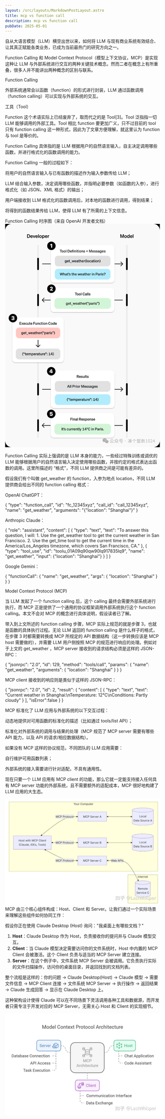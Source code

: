 ```yaml
---
layout: /src/layouts/MarkdownPostLayout.astro
title: mcp vs function call
description: mcp vs function call
pubDate: 2025-05-01
---
```

自从大语言模型（LLM）横空出世以来，如何将 LLM 与现有商业系统有效结合、让其真正赋能各类业务，已成为当前最热门的研究方向之一。

Function Calling 和 Model Context Protocol（模型上下文协议，MCP）是实现这种让 LLM 与外部系统进行交互的两种关键技术概念。然而二者在概念上有所重叠，很多人并不能讲出两种概念的区别与联系。

Function Calling

外部系统通常会以函数（function）的形式进行封装，LLM 通过函数调用（function calling）可以实现与外部系统的交互。

工具（Tool）

Function 这个术语实际上已经废弃了，取而代之的是 Tool[3]。Tool 泛指指一切 LLM 能够调用的外部工具。Tool 相比 function 要更加广义，只不过目前的 tool 只有 function calling 这一种形式，因此为了文章方便理解，就这里认为 function 与 tool 是等价的。

Function Calling 具体指的是 LLM 根据用户的自然语言输入，自主决定调用哪些函数，并进行格式化的函数调用的能力。

Function Calling 一般的过程如下：

将用户的自然语言输入与已有函数的描述作为输入参数传给 LLM；

LLM 结合输入参数，决定调用哪些函数，并指明必要参数（如函数的入参），进行格式化（如 JSON、XML 格式）的输出；

用户端接收到 LLM 格式化的函数调用后，对本地的函数进行调用，得到结果；

将得到的函数结果传给 LLM，使得 LLM 有了所需的上下文信息。

Function Calling 时序图（来自 OpenAI 开发者文档）
![image.png](https://raw.githubusercontent.com/moiseak/blogimg/main/img/20250501141138.png)


Function Calling 实际上强调的是 LLM 本身的能力，一些经过特殊训练或调优的 LLM 能够根据用户的自然语言输入决定使用哪些函数，并按约定的格式表达出函数的调用。这里所描述的 “格式”，不同 LLM 提供商之间是可能有差异的。

假设我们有个叫做 get_weather 的 function，入参为地点 location，不同 LLM 提供商会给出不同的 function calling 格式：

OpenAI ChatGPT：

{
    "type": "function_call",
    "id": "fc_12345xyz",
    "call_id": "call_12345xyz",
    "name": "get_weather",
    "arguments": "{\"location\": \"Shanghai\"}"
}

Anthropic Claude：

{
  "role": "assistant",
  "content": [
    {
      "type": "text",
      "text": "<thinking>To answer this question, I will: 1. Use the get_weather tool to get the current weather in San Francisco. 2. Use the get_time tool to get the current time in the America/Los_Angeles timezone, which covers San Francisco, CA.</thinking>"
    },
    {
      "type": "tool_use",
      "id": "toolu_01A09q90qw90lq917835lq9",
      "name": "get_weather",
      "input": {"location": "Shanghai"}
    }
  ]
}

Google Gemini：

{
  "functionCall": {
    "name": "get_weather",
    "args": {
      "location": "Shanghai"
    }
  }
}

Model Context Protocol (MCP)

当 LLM 发起了一个 function calling 后，这个 calling 最终会需要外部系统进行执行，而 MCP 正是提供了一个通用的协议框架调用外部系统执行这个 function calling。本文不会对 MCP 的概念进行具体说明，假设读者已了解。

带入到上文所述的 function calling 步骤，MCP 实际上规范的就是步骤 3，也就是函数的具体执行过程。无论 LLM 返回的 function calling 是什么样子的格式，在步骤 3 时都需要转换成 MCP 所规定的 API 数据结构（这一步转换应该是 MCP host 需要做的），并需要 LLM 用户侧按照 MCP 的规范进行响应的处理。例如对于上文的 get_weather ，MCP server 接收到的请求结构必须是这样的 JSON-RPC：

{
  "jsonrpc": "2.0",
  "id": 129,
  "method": "tools/call",
  "params": {
    "name": "get_weather",
    "arguments": {
      "location": "Shanghai"
    }
  }
}

MCP client 接收到的响应则是类似于这样的 JSON-RPC：

{
  "jsonrpc": "2.0",
  "id": 2,
  "result": {
    "content": [
      {
        "type": "text",
        "text": "Current weather in Shanghai:\nTemperature: 12°C\nConditions: Partly cloudy"
      }
    ],
    "isError":false
  }
}

MCP 标准化了 LLM 应用与外部系统的以下交互过程：

动态地提供对可用函数的标准化的描述（比如通过 tools/list API）；

标准化对外部系统的调用与结果的处理（MCP 规范了 MCP server 需要有哪些 API 能力，以及 API 的请求/相应数据结构）。

如果没有 MCP 这样的协议规范，不同团队的 LLM 应用需要：

自行维护可用函数列表；

外部系统的接入需要进行针对适配，不具有通用性。

现在只要一个 LLM 应用有 MCP client 的功能，那么它就一定能支持接入任何具有 MCP server 功能的外部系统，且不需要额外的适配成本，MCP 很好地构建了 LLM 应用的大生态。

![image.png](https://raw.githubusercontent.com/moiseak/blogimg/main/img/20250501141243.png)
MCP 由三个核心组件构成：Host、Client 和 Server。让我们通过一个实际场景来理解这些组件如何协同工作：

假设你正在使用 Claude Desktop (Host) 询问："我桌面上有哪些文档？"

1. **Host**：Claude Desktop 作为 Host，负责接收你的提问并与 Claude 模型交互。
2. **Client**：当 Claude 模型决定需要访问你的文件系统时，Host 中内置的 MCP Client 会被激活。这个 Client 负责与适当的 MCP Server 建立连接。
3. **Server**：在这个例子中，文件系统 MCP Server 会被调用。它负责执行实际的文件扫描操作，访问你的桌面目录，并返回找到的文档列表。

整个流程是这样的：你的问题 → Claude Desktop(Host) → Claude 模型 → 需要文件信息 → MCP Client 连接 → 文件系统 MCP Server → 执行操作 → 返回结果 → Claude 生成回答 → 显示在 Claude Desktop 上。

这种架构设计使得 Claude 可以在不同场景下灵活调用各种工具和数据源，而开发者只需专注于开发对应的 MCP Server，无需关心 Host 和 Client 的实现细节。

![image.png](https://raw.githubusercontent.com/moiseak/blogimg/main/img/20250501141311.png)
